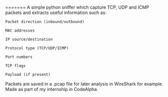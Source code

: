 
=======
A simple python sniffer which capture TCP, UDP and ICMP packets and extracts useful information such as:

    Packet direction (inbound/outbound)

    MAC addresses

    IP source/destination

    Protocol type (TCP/UDP/ICMP)

    Port numbers

    TCP flags

    Payload (if present)

Packets are saved in a .pcap file for later analysis in WireShark for example.
Made as part of my internship in CodeAlpha.
